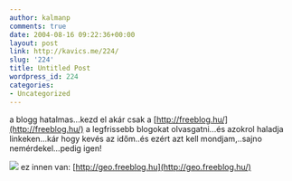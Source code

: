 ```yaml
---
author: kalmanp
comments: true
date: 2004-08-16 09:22:36+00:00
layout: post
link: http://kavics.me/224/
slug: '224'
title: Untitled Post
wordpress_id: 224
categories:
- Uncategorized
---
```


a blogg hatalmas...kezd el akár csak a [http://freeblog.hu/](http://freeblog.hu/) a legfrissebb blogokat olvasgatni...és azokrol haladja linkeken...kár hogy kevés az időm..és ezért azt kell mondjam,..sajno nemérdekel...pedig igen!




![](http://kavics.freeblog.hu/Files/hokkaido_kansiru.jpg) ez innen van: [http://geo.freeblog.hu](http://geo.freeblog.hu/)
